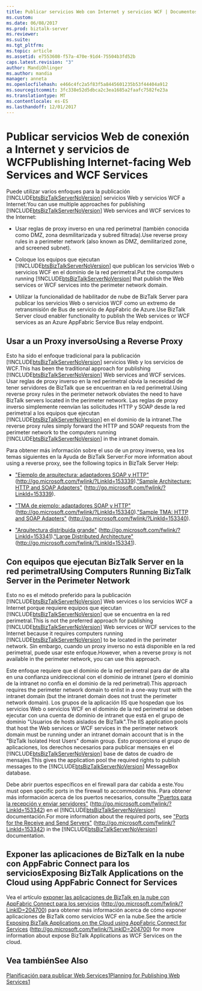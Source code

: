 ```yaml
---
title: Publicar servicios Web con Internet y servicios WCF | Documentos de Microsoft
ms.custom: 
ms.date: 06/08/2017
ms.prod: biztalk-server
ms.reviewer: 
ms.suite: 
ms.tgt_pltfrm: 
ms.topic: article
ms.assetid: e7553608-f57a-470e-91d4-75504b3fd52b
caps.latest.revision: "3"
author: MandiOhlinger
ms.author: mandia
manager: anneta
ms.openlocfilehash: e466c4fc2a5f83f5a8445601235b53f44404a912
ms.sourcegitcommit: 3fc338e52d5dbca2c3ea1685a2faafc7582fe23a
ms.translationtype: MT
ms.contentlocale: es-ES
ms.lasthandoff: 12/01/2017
---
```

# <a name="publishing-internet-facing-web-services-and-wcf-services"></a><span data-ttu-id="fe117-102">Publicar servicios Web de conexión a Internet y servicios de WCF</span><span class="sxs-lookup"><span data-stu-id="fe117-102">Publishing Internet-facing Web Services and WCF Services</span></span>
<span data-ttu-id="fe117-103">Puede utilizar varios enfoques para la publicación [!INCLUDE[btsBizTalkServerNoVersion](../includes/btsbiztalkservernoversion-md.md)] servicios Web y servicios WCF a Internet:</span><span class="sxs-lookup"><span data-stu-id="fe117-103">You can use multiple approaches for publishing [!INCLUDE[btsBizTalkServerNoVersion](../includes/btsbiztalkservernoversion-md.md)] Web services and WCF services to the Internet:</span></span>  
  
-   <span data-ttu-id="fe117-104">Usar reglas de proxy inverso en una red perimetral (también conocida como DMZ, zona desmilitarizada y subred filtrada).</span><span class="sxs-lookup"><span data-stu-id="fe117-104">Use reverse proxy rules in a perimeter network (also known as DMZ, demilitarized zone, and screened subnet).</span></span>  
  
-   <span data-ttu-id="fe117-105">Coloque los equipos que ejecutan [!INCLUDE[btsBizTalkServerNoVersion](../includes/btsbiztalkservernoversion-md.md)] que publican los servicios Web o servicios WCF en el dominio de la red perimetral.</span><span class="sxs-lookup"><span data-stu-id="fe117-105">Put the computers running [!INCLUDE[btsBizTalkServerNoVersion](../includes/btsbiztalkservernoversion-md.md)] that publish the Web services or WCF services into the perimeter network domain.</span></span>  
  
-   <span data-ttu-id="fe117-106">Utilizar la funcionalidad de habilitador de nube de BizTalk Server para publicar los servicios Web o servicios WCF como un extremo de retransmisión de Bus de servicio de AppFabric de Azure.</span><span class="sxs-lookup"><span data-stu-id="fe117-106">Use BizTalk Server cloud enabler functionality to publish the Web services or WCF services as an Azure AppFabric Service Bus relay endpoint.</span></span>  
  
## <a name="using-a-reverse-proxy"></a><span data-ttu-id="fe117-107">Usar a un Proxy inverso</span><span class="sxs-lookup"><span data-stu-id="fe117-107">Using a Reverse Proxy</span></span>  
 <span data-ttu-id="fe117-108">Esto ha sido el enfoque tradicional para la publicación [!INCLUDE[btsBizTalkServerNoVersion](../includes/btsbiztalkservernoversion-md.md)] servicios Web y los servicios de WCF.</span><span class="sxs-lookup"><span data-stu-id="fe117-108">This has been the traditional approach for publishing [!INCLUDE[btsBizTalkServerNoVersion](../includes/btsbiztalkservernoversion-md.md)] Web services and WCF services.</span></span> <span data-ttu-id="fe117-109">Usar reglas de proxy inverso en la red perimetral obvia la necesidad de tener servidores de BizTalk que se encuentran en la red perimetral.</span><span class="sxs-lookup"><span data-stu-id="fe117-109">Using reverse proxy rules in the perimeter network obviates the need to have BizTalk servers located in the perimeter network.</span></span> <span data-ttu-id="fe117-110">Las reglas de proxy inverso simplemente reenvían las solicitudes HTTP y SOAP desde la red perimetral a los equipos que ejecutan [!INCLUDE[btsBizTalkServerNoVersion](../includes/btsbiztalkservernoversion-md.md)] en el dominio de la intranet.</span><span class="sxs-lookup"><span data-stu-id="fe117-110">The reverse proxy rules simply forward the HTTP and SOAP requests from the perimeter network to the computers running [!INCLUDE[btsBizTalkServerNoVersion](../includes/btsbiztalkservernoversion-md.md)] in the intranet domain.</span></span>  
  
 <span data-ttu-id="fe117-111">Para obtener más información sobre el uso de un proxy inverso, vea los temas siguientes en la Ayuda de BizTalk Server:</span><span class="sxs-lookup"><span data-stu-id="fe117-111">For more information about using a reverse proxy, see the following topics in BizTalk Server Help:</span></span>  
  
-   <span data-ttu-id="fe117-112">["Ejemplo de arquitectura: adaptadores SOAP y HTTP"](http://go.microsoft.com/fwlink/?LinkId=153339) (http://go.microsoft.com/fwlink/?LinkId=153339).</span><span class="sxs-lookup"><span data-stu-id="fe117-112">["Sample Architecture: HTTP and SOAP Adapters"](http://go.microsoft.com/fwlink/?LinkId=153339) (http://go.microsoft.com/fwlink/?LinkId=153339).</span></span>  
  
-   <span data-ttu-id="fe117-113">["TMA de ejemplo: adaptadores SOAP y HTTP"](http://go.microsoft.com/fwlink/?LinkId=153340) (http://go.microsoft.com/fwlink/?LinkId=153340).</span><span class="sxs-lookup"><span data-stu-id="fe117-113">["Sample TMA: HTTP and SOAP Adapters"](http://go.microsoft.com/fwlink/?LinkId=153340) (http://go.microsoft.com/fwlink/?LinkId=153340).</span></span>  
  
-   <span data-ttu-id="fe117-114">["Arquitectura distribuida grande"](http://go.microsoft.com/fwlink/?LinkId=153341) (http://go.microsoft.com/fwlink/?LinkId=153341).</span><span class="sxs-lookup"><span data-stu-id="fe117-114">["Large Distributed Architecture"](http://go.microsoft.com/fwlink/?LinkId=153341) (http://go.microsoft.com/fwlink/?LinkId=153341).</span></span>  
  
## <a name="using-computers-running-biztalk-server-in-the-perimeter-network"></a><span data-ttu-id="fe117-115">Con equipos que ejecutan BizTalk Server en la red perimetral</span><span class="sxs-lookup"><span data-stu-id="fe117-115">Using Computers Running BizTalk Server in the Perimeter Network</span></span>  
 <span data-ttu-id="fe117-116">Esto no es el método preferido para la publicación [!INCLUDE[btsBizTalkServerNoVersion](../includes/btsbiztalkservernoversion-md.md)] Web services o los servicios WCF a Internet porque requiere equipos que ejecutan [!INCLUDE[btsBizTalkServerNoVersion](../includes/btsbiztalkservernoversion-md.md)] que se encuentra en la red perimetral.</span><span class="sxs-lookup"><span data-stu-id="fe117-116">This is not the preferred approach for publishing [!INCLUDE[btsBizTalkServerNoVersion](../includes/btsbiztalkservernoversion-md.md)] Web services or WCF services to the Internet because it requires computers running [!INCLUDE[btsBizTalkServerNoVersion](../includes/btsbiztalkservernoversion-md.md)] to be located in the perimeter network.</span></span> <span data-ttu-id="fe117-117">Sin embargo, cuando un proxy inverso no está disponible en la red perimetral, puede usar este enfoque.</span><span class="sxs-lookup"><span data-stu-id="fe117-117">However, when a reverse proxy is not available in the perimeter network, you can use this approach.</span></span>  
  
 <span data-ttu-id="fe117-118">Este enfoque requiere que el dominio de la red perimetral para dar de alta en una confianza unidireccional con el dominio de intranet (pero el dominio de la intranet no confía en el dominio de la red perimetral).</span><span class="sxs-lookup"><span data-stu-id="fe117-118">This approach requires the perimeter network domain to enlist in a one-way trust with the intranet domain (but the intranet domain does not trust the perimeter network domain).</span></span> <span data-ttu-id="fe117-119">Los grupos de la aplicación IIS que hospedan que los servicios Web o servicios WCF en el dominio de la red perimetral se deben ejecutar con una cuenta de dominio de intranet que está en el grupo de dominio "Usuarios de hosts aislados de BizTalk".</span><span class="sxs-lookup"><span data-stu-id="fe117-119">The IIS application pools that host the Web services or WCF services in the perimeter network domain must be running under an intranet domain account that is in the "BizTalk Isolated Host Users" domain group.</span></span> <span data-ttu-id="fe117-120">Esto proporciona el grupo de aplicaciones, los derechos necesarios para publicar mensajes en el [!INCLUDE[btsBizTalkServerNoVersion](../includes/btsbiztalkservernoversion-md.md)] base de datos de cuadro de mensajes.</span><span class="sxs-lookup"><span data-stu-id="fe117-120">This gives the application pool the required rights to publish messages to the [!INCLUDE[btsBizTalkServerNoVersion](../includes/btsbiztalkservernoversion-md.md)] MessageBox database.</span></span>  
  
 <span data-ttu-id="fe117-121">Debe abrir puertos específicos en el firewall para dar cabida a este.</span><span class="sxs-lookup"><span data-stu-id="fe117-121">You must open specific ports in the firewall to accommodate this.</span></span> <span data-ttu-id="fe117-122">Para obtener más información acerca de los puertos necesarios, consulte ["Puertos para la recepción y enviar servidores"](http://go.microsoft.com/fwlink/?LinkId=153342) (http://go.microsoft.com/fwlink/?LinkId=153342) en el [!INCLUDE[btsBizTalkServerNoVersion](../includes/btsbiztalkservernoversion-md.md)] documentación.</span><span class="sxs-lookup"><span data-stu-id="fe117-122">For more information about the required ports, see ["Ports for the Receive and Send Servers"](http://go.microsoft.com/fwlink/?LinkId=153342) (http://go.microsoft.com/fwlink/?LinkId=153342) in the [!INCLUDE[btsBizTalkServerNoVersion](../includes/btsbiztalkservernoversion-md.md)] documentation.</span></span>  
  
## <a name="exposing-biztalk-applications-on-the-cloud-using-appfabric-connect-for-services"></a><span data-ttu-id="fe117-123">Exponer las aplicaciones de BizTalk en la nube con AppFabric Connect para los servicios</span><span class="sxs-lookup"><span data-stu-id="fe117-123">Exposing BizTalk Applications on the Cloud using AppFabric Connect for Services</span></span>  
 <span data-ttu-id="fe117-124">Vea el artículo [exponer las aplicaciones de BizTalk en la nube con AppFabric Connect para los servicios](http://go.microsoft.com/fwlink/?LinkID=204700) (http://go.microsoft.com/fwlink/?LinkID=204700) para obtener más información acerca de cómo exponer aplicaciones de BizTalk como servicios WCF en la nube.</span><span class="sxs-lookup"><span data-stu-id="fe117-124">See the article [Exposing BizTalk Applications on the Cloud using AppFabric Connect for Services](http://go.microsoft.com/fwlink/?LinkID=204700) (http://go.microsoft.com/fwlink/?LinkID=204700) for more information about expose BizTalk Applications as WCF Services on the cloud.</span></span>  
  
## <a name="see-also"></a><span data-ttu-id="fe117-125">Vea también</span><span class="sxs-lookup"><span data-stu-id="fe117-125">See Also</span></span>  
 [<span data-ttu-id="fe117-126">Planificación para publicar Web Services1</span><span class="sxs-lookup"><span data-stu-id="fe117-126">Planning for Publishing Web Services1</span></span>](../technical-guides/planning-for-publishing-web-services1.md)